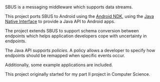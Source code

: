 SBUS is a messaging middleware which supports data streams.

This project ports SBUS to Android using the [Android NDK](https://developer.android.com/tools/sdk/ndk/index.html), using the [Java Native Interface](http://en.wikipedia.org/wiki/Java_Native_Interface) to provide a Java API to Android apps.

The project extends SBUS to support schema conversion between endpoints which helps application developers cope with uncertainty in endpoints.

The Java API supports _policies_. A policy allows a developer to specify how endpoints should be remapped when specific events occur.

Additionally, some example applications are included.

This project originally started for my part II project in Computer Science.